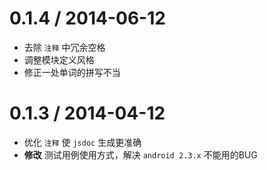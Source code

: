 0.1.4 / 2014-06-12
==================

* 去除 `注释` 中冗余空格
* 调整模块定义风格
* 修正一处单词的拼写不当


0.1.3 / 2014-04-12
==================

* 优化 `注释` 使 `jsdoc` 生成更准确
* **修改** 测试用例使用方式，解决 `android 2.3.x` 不能用的BUG
